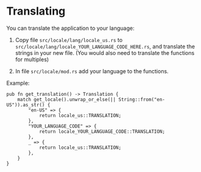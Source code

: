 # Translating

You can translate the application to your language:

1. Copy file `src/locale/lang/locale_us.rs` to `src/locale/lang/locale_YOUR_LANGUAGE_CODE_HERE.rs`, and translate the strings in your new file. (You would also need to translate the functions for multiples)

2. In file `src/locale/mod.rs` add your language to the functions.

Example:

```
pub fn get_translation() -> Translation {
    match get_locale().unwrap_or_else(|| String::from("en-US")).as_str() {
        "en-US" => {
            return locale_us::TRANSLATION;
        },
        "YOUR_LANGUAGE_CODE" => {
            return locale_YOUR_LANGUAGE_CODE::TRANSLATION;
        },
        _ => {
            return locale_us::TRANSLATION;
        },
    }
}
```
